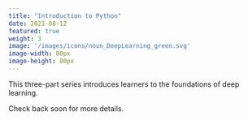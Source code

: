 ```yaml
---
title: "Introduction to Python"
date: 2021-08-12
featured: true
weight: 3
image: '/images/icons/noun_DeepLearning_green.svg'
image-width: 80px
image-height: 80px
---
```


This three-part series introduces learners to the foundations of deep learning.


Check back soon for more details.